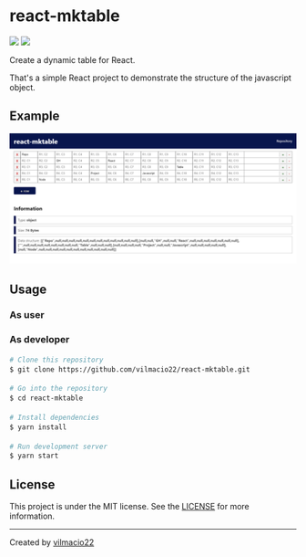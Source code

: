 # react-mktable
<p><img src="https://img.shields.io/badge/lang-javascript-blue"> <img src="https://img.shields.io/badge/license-MIT-success"></p>
<p>Create a dynamic table for React.</p>
<p>That's a simple React project to demonstrate the structure of the javascript object.</p>

## Example
<p><img src="examples/mktable.png"><p/>

## Usage
### As user

### As developer
```bash
# Clone this repository
$ git clone https://github.com/vilmacio22/react-mktable.git

# Go into the repository
$ cd react-mktable

# Install dependencies
$ yarn install

# Run development server
$ yarn start
```

## License
This project is under the MIT license. See the [LICENSE](https://github.com/vilmacio22/react-mktable/blob/master/LICENSE) for more information.

---

Created by [vilmacio22](https://github.com/vilmacio22)
